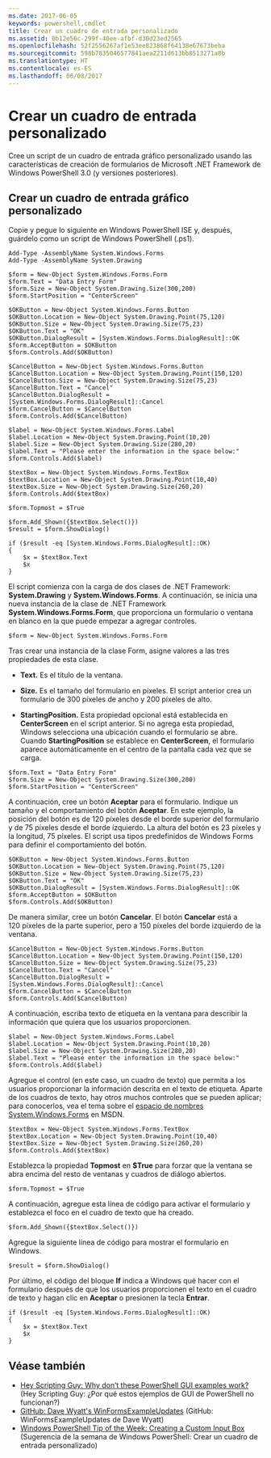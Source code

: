 ```yaml
---
ms.date: 2017-06-05
keywords: powershell,cmdlet
title: Crear un cuadro de entrada personalizado
ms.assetid: 0b12e56c-299f-40ee-afbf-d30d23ed2565
ms.openlocfilehash: 52f2556267af1e53ee823868f64138e67673beba
ms.sourcegitcommit: 598b7835046577841aea2211d613bb8513271a8b
ms.translationtype: HT
ms.contentlocale: es-ES
ms.lasthandoff: 06/08/2017
---
```

# <a name="creating-a-custom-input-box"></a>Crear un cuadro de entrada personalizado
Cree un script de un cuadro de entrada gráfico personalizado usando las características de creación de formularios de Microsoft .NET Framework de Windows PowerShell 3.0 (y versiones posteriores).

## <a name="create-a-custom-graphical-input-box"></a>Crear un cuadro de entrada gráfico personalizado
Copie y pegue lo siguiente en Windows PowerShell ISE y, después, guárdelo como un script de Windows PowerShell (.ps1).

```
Add-Type -AssemblyName System.Windows.Forms
Add-Type -AssemblyName System.Drawing

$form = New-Object System.Windows.Forms.Form 
$form.Text = "Data Entry Form"
$form.Size = New-Object System.Drawing.Size(300,200) 
$form.StartPosition = "CenterScreen"

$OKButton = New-Object System.Windows.Forms.Button
$OKButton.Location = New-Object System.Drawing.Point(75,120)
$OKButton.Size = New-Object System.Drawing.Size(75,23)
$OKButton.Text = "OK"
$OKButton.DialogResult = [System.Windows.Forms.DialogResult]::OK
$form.AcceptButton = $OKButton
$form.Controls.Add($OKButton)

$CancelButton = New-Object System.Windows.Forms.Button
$CancelButton.Location = New-Object System.Drawing.Point(150,120)
$CancelButton.Size = New-Object System.Drawing.Size(75,23)
$CancelButton.Text = "Cancel"
$CancelButton.DialogResult = [System.Windows.Forms.DialogResult]::Cancel
$form.CancelButton = $CancelButton
$form.Controls.Add($CancelButton)

$label = New-Object System.Windows.Forms.Label
$label.Location = New-Object System.Drawing.Point(10,20) 
$label.Size = New-Object System.Drawing.Size(280,20) 
$label.Text = "Please enter the information in the space below:"
$form.Controls.Add($label) 

$textBox = New-Object System.Windows.Forms.TextBox 
$textBox.Location = New-Object System.Drawing.Point(10,40) 
$textBox.Size = New-Object System.Drawing.Size(260,20) 
$form.Controls.Add($textBox) 

$form.Topmost = $True

$form.Add_Shown({$textBox.Select()})
$result = $form.ShowDialog()

if ($result -eq [System.Windows.Forms.DialogResult]::OK)
{
    $x = $textBox.Text
    $x
}
```

El script comienza con la carga de dos clases de .NET Framework: **System.Drawing** y **System.Windows.Forms**. A continuación, se inicia una nueva instancia de la clase de .NET Framework **System.Windows.Forms.Form**, que proporciona un formulario o ventana en blanco en la que puede empezar a agregar controles.

```
$form = New-Object System.Windows.Forms.Form
```

Tras crear una instancia de la clase Form, asigne valores a las tres propiedades de esta clase.

-   **Text.** Es el título de la ventana.

-   **Size.** Es el tamaño del formulario en píxeles. El script anterior crea un formulario de 300 píxeles de ancho y 200 píxeles de alto.

-   **StartingPosition.** Esta propiedad opcional está establecida en **CenterScreen** en el script anterior. Si no agrega esta propiedad, Windows selecciona una ubicación cuando el formulario se abre. Cuando **StartingPosition** se establece en **CenterScreen**, el formulario aparece automáticamente en el centro de la pantalla cada vez que se carga.

```
$form.Text = "Data Entry Form"
$form.Size = New-Object System.Drawing.Size(300,200) 
$form.StartPosition = "CenterScreen"
```

A continuación, cree un botón **Aceptar** para el formulario. Indique un tamaño y el comportamiento del botón **Aceptar**. En este ejemplo, la posición del botón es de 120 píxeles desde el borde superior del formulario y de 75 píxeles desde el borde izquierdo. La altura del botón es 23 píxeles y la longitud, 75 píxeles. El script usa tipos predefinidos de Windows Forms para definir el comportamiento del botón.

```
$OKButton = New-Object System.Windows.Forms.Button
$OKButton.Location = New-Object System.Drawing.Point(75,120)
$OKButton.Size = New-Object System.Drawing.Size(75,23)
$OKButton.Text = "OK"
$OKButton.DialogResult = [System.Windows.Forms.DialogResult]::OK
$form.AcceptButton = $OKButton
$form.Controls.Add($OKButton)
```

De manera similar, cree un botón **Cancelar**. El botón **Cancelar** está a 120 píxeles de la parte superior, pero a 150 píxeles del borde izquierdo de la ventana.

```
$CancelButton = New-Object System.Windows.Forms.Button
$CancelButton.Location = New-Object System.Drawing.Point(150,120)
$CancelButton.Size = New-Object System.Drawing.Size(75,23)
$CancelButton.Text = "Cancel"
$CancelButton.DialogResult = [System.Windows.Forms.DialogResult]::Cancel
$form.CancelButton = $CancelButton
$form.Controls.Add($CancelButton)
```

A continuación, escriba texto de etiqueta en la ventana para describir la información que quiera que los usuarios proporcionen.

```
$label = New-Object System.Windows.Forms.Label
$label.Location = New-Object System.Drawing.Point(10,20) 
$label.Size = New-Object System.Drawing.Size(280,20) 
$label.Text = "Please enter the information in the space below:"
$form.Controls.Add($label)
```

Agregue el control (en este caso, un cuadro de texto) que permita a los usuarios proporcionar la información descrita en el texto de etiqueta. Aparte de los cuadros de texto, hay otros muchos controles que se pueden aplicar; para conocerlos, vea el tema sobre el [espacio de nombres System.Windows.Forms](http://msdn.microsoft.com/library/k50ex0x9(v=vs.110).aspx) en MSDN.

```
$textBox = New-Object System.Windows.Forms.TextBox 
$textBox.Location = New-Object System.Drawing.Point(10,40) 
$textBox.Size = New-Object System.Drawing.Size(260,20) 
$form.Controls.Add($textBox)
```

Establezca la propiedad **Topmost** en **$True** para forzar que la ventana se abra encima del resto de ventanas y cuadros de diálogo abiertos.

```
$form.Topmost = $True
```

A continuación, agregue esta línea de código para activar el formulario y establezca el foco en el cuadro de texto que ha creado.

```
$form.Add_Shown({$textBox.Select()})
```

Agregue la siguiente línea de código para mostrar el formulario en Windows.

```
$result = $form.ShowDialog()
```

Por último, el código del bloque **If** indica a Windows qué hacer con el formulario después de que los usuarios proporcionen el texto en el cuadro de texto y hagan clic en **Aceptar** o presionen la tecla **Entrar**.

```
if ($result -eq [System.Windows.Forms.DialogResult]::OK)
{
    $x = $textBox.Text
    $x
}
```

## <a name="see-also"></a>Véase también
- [Hey Scripting Guy: Why don’t these PowerShell GUI examples work?](http://go.microsoft.com/fwlink/?LinkId=506644) (Hey Scripting Guy: ¿Por qué estos ejemplos de GUI de PowerShell no funcionan?)
- [GitHub: Dave Wyatt's WinFormsExampleUpdates](https://github.com/dlwyatt/WinFormsExampleUpdates) (GitHub: WinFormsExampleUpdates de Dave Wyatt)
- [Windows PowerShell Tip of the Week: Creating a Custom Input Box](http://technet.microsoft.com/library/ff730941.aspx) (Sugerencia de la semana de Windows PowerShell: Crear un cuadro de entrada personalizado)

